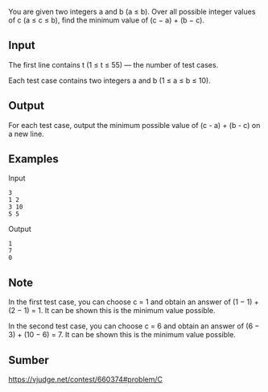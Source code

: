 You are given two integers a and b (a ≤ b). Over all possible integer values of c (a ≤ c ≤ b), find the minimum value of (c − a) + (b − c).

## Input
The first line contains t (1 ≤ t ≤ 55) — the number of test cases.

Each test case contains two integers a and b (1 ≤ a ≤ b ≤ 10).

## Output
For each test case, output the minimum possible value of (c - a) + (b - c) on a new line.

## Examples
Input
```
3
1 2
3 10
5 5
```
Output
```
1
7
0
```

## Note
In the first test case, you can choose c = 1 and obtain an answer of (1 − 1) + (2 − 1) = 1. It can be shown this is the minimum value possible.

In the second test case, you can choose c = 6 and obtain an answer of (6 − 3) + (10 − 6) = 7. It can be shown this is the minimum value possible.

## Sumber
https://vjudge.net/contest/660374#problem/C
